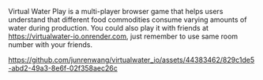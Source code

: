 Virtual Water Play is a multi-player browser game that helps users understand that different food commodities consume varying amounts of water during production.
You could also play it with friends at https://virtualwater-io.onrender.com, just remember to use same room number with your friends.

https://github.com/junrenwang/virtualwater_io/assets/44383462/829c1de5-abd2-49a3-8e6f-02f358aec26c

